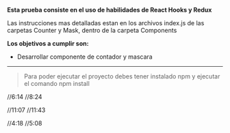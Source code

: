 **Esta prueba consiste en el uso de habilidades de React Hooks y Redux**

Las instrucciones mas detalladas estan en los archivos index.js de las carpetas Counter y Mask, dentro de la carpeta Components

**Los objetivos a cumplir son:**

- Desarrollar componente de contador y mascara

---
> Para poder ejecutar el proyecto debes tener instalado npm y ejecutar el comando npm install



//6:14
//8:24

//11:07
//11:43

//4:18
//5:08